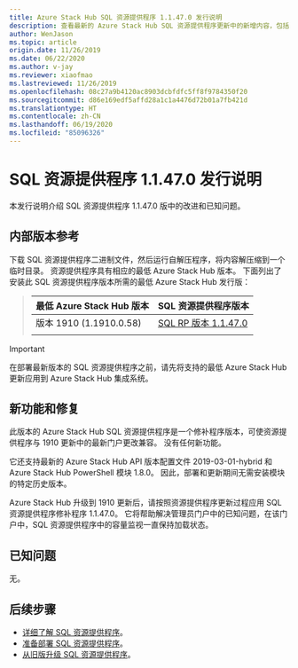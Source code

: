 ```yaml
---
title: Azure Stack Hub SQL 资源提供程序 1.1.47.0 发行说明
description: 查看最新的 Azure Stack Hub SQL 资源提供程序更新中的新增内容，包括新功能、修复和已知问题。
author: WenJason
ms.topic: article
origin.date: 11/26/2019
ms.date: 06/22/2020
ms.author: v-jay
ms.reviewer: xiaofmao
ms.lastreviewed: 11/26/2019
ms.openlocfilehash: 08c27a9b4120ac8903dcbfdfc5ff8f9784350f20
ms.sourcegitcommit: d86e169edf5affd28a1c1a4476d72b01a7fb421d
ms.translationtype: HT
ms.contentlocale: zh-CN
ms.lasthandoff: 06/19/2020
ms.locfileid: "85096326"
---
```

# <a name="sql-resource-provider-11470-release-notes"></a>SQL 资源提供程序 1.1.47.0 发行说明

本发行说明介绍 SQL 资源提供程序 1.1.47.0 版中的改进和已知问题。

## <a name="build-reference"></a>内部版本参考

下载 SQL 资源提供程序二进制文件，然后运行自解压程序，将内容解压缩到一个临时目录。 资源提供程序具有相应的最低 Azure Stack Hub 版本。 下面列出了安装此 SQL 资源提供程序版本所需的最低 Azure Stack Hub 发行版：

> |最低 Azure Stack Hub 版本|SQL 资源提供程序版本|
> |-----|-----|
> |版本 1910 (1.1910.0.58)|[SQL RP 版本 1.1.47.0](https://aka.ms/azurestacksqlrp11470)|  
> |     |     |

> [!IMPORTANT]
> 在部署最新版本的 SQL 资源提供程序之前，请先将支持的最低 Azure Stack Hub 更新应用到 Azure Stack Hub 集成系统。

## <a name="new-features-and-fixes"></a>新功能和修复

此版本的 Azure Stack Hub SQL 资源提供程序是一个修补程序版本，可使资源提供程序与 1910 更新中的最新门户更改兼容。 没有任何新功能。

它还支持最新的 Azure Stack Hub API 版本配置文件 2019-03-01-hybrid 和 Azure Stack Hub PowerShell 模块 1.8.0。 因此，部署和更新期间无需安装模块的特定历史版本。

Azure Stack Hub 升级到 1910 更新后，请按照资源提供程序更新过程应用 SQL 资源提供程序修补程序 1.1.47.0。 它将帮助解决管理员门户中的已知问题，在该门户中，SQL 资源提供程序中的容量监视一直保持加载状态。

## <a name="known-issues"></a>已知问题

无。

## <a name="next-steps"></a>后续步骤

- [详细了解 SQL 资源提供程序](azure-stack-sql-resource-provider.md)。
- [准备部署 SQL 资源提供程序](azure-stack-sql-resource-provider-deploy.md#prerequisites)。
- [从旧版升级 SQL 资源提供程序](azure-stack-sql-resource-provider-update.md)。

